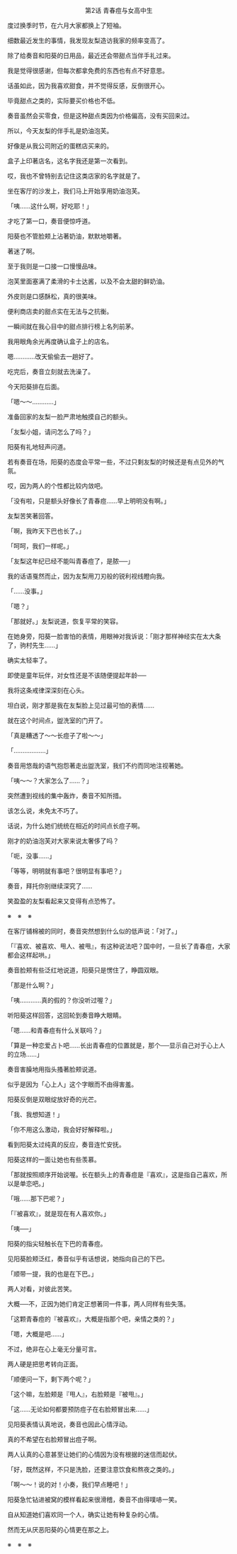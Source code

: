 <p align="center">第2话 青春痘与女高中生</p>

度过换季时节，在六月大家都换上了短袖。

细数最近发生的事情，我发现友梨造访我家的频率变高了。

除了给奏音和阳葵的日用品，最近还会带甜点当伴手礼过来。

我是觉得很感谢，但每次都拿免费的东西也有点不好意思。

话虽如此，因为我喜欢甜食，并不觉得反感，反倒很开心。

毕竟甜点之类的，实际要买价格也不低。

奏音虽然会买零食，但是这种甜点类因为价格偏高，没有买回来过。

所以，今天友梨的伴手礼是奶油泡芙。

好像是从我公司附近的蛋糕店买来的。

盒子上印著店名，这名字我还是第一次看到。

哎，我也不曾特别去记住这类店家的名字就是了。

坐在客厅的沙发上，我们马上开始享用奶油泡芙。

「咦……这什么啊，好吃耶！」

才吃了第一口，奏音便惊呼道。

阳葵也不管脸颊上沾著奶油，默默地嚼著。

著迷了啊。

至于我则是一口接一口慢慢品味。

泡芙里面塞满了柔滑的卡士达酱，以及不会太甜的鲜奶油。

外皮则是口感酥松，真的很美味。

便利商店卖的甜点实在无法与之抗衡。

一瞬间就在我心目中的甜点排行榜上名列前茅。

我用眼角余光再度确认盒子上的店名。

嗯…………改天偷偷去一趟好了。

吃完后，奏音立刻就去洗澡了。

今天阳葵排在后面。

「嗯～～…………」

准备回家的友梨一脸严肃地触摸自己的额头。

「友梨小姐，请问怎么了吗？」

阳葵有礼地轻声问道。

若有奏音在场，阳葵的态度会平常一些，不过只剩友梨的时候还是有点见外的气氛。

哎，因为两人的个性都比较内敛吧。

「没有啦，只是额头好像长了青春痘……早上明明没有啊。」

友梨苦笑著回答。

「啊，我昨天下巴也长了。」

「呵呵，我们一样呢。」

「友梨这年纪已经不能叫青春痘了，是脓──」

我的话语戛然而止，因为友梨用刀刃般的锐利视线瞪向我。

「……没事。」

「嗯？」

「那就好。」友梨说道，恢复平常的笑容。

在她身旁，阳葵一脸害怕的表情，用眼神对我诉说：「刚才那样神经实在太大条了，驹村先生……」

确实太轻率了。

即使是童年玩伴，对女性还是不该随便提起年龄──

我将这条戒律深深刻在心头。

坦白说，刚才那是我在友梨脸上见过最可怕的表情……

就在这个时间点，盥洗室的门开了。

「真是糟透了～～长痘子了啦～～」

「………………」

奏音用悠哉的语气抱怨著走出盥洗室，我们不约而同地注视著她。

「咦～～？大家怎么了……？」

突然遭到视线的集中轰炸，奏音不知所措。

该怎么说，未免太不巧了。

话说，为什么她们统统在相近的时间点长痘子啊。

刚才的奶油泡芙对大家来说太奢侈了吗？

「呃，没事……」

「等等，明明就有事吧？很明显有事吧？」

奏音，拜托你别继续深究了……

笑盈盈的友梨看起来又变得有点恐怖了。

※　※　※

在客厅铺棉被的同时，奏音突然想到什么似的低声说：「对了。」

「『喜欢、被喜欢、甩人、被甩』，有这种说法吧？国中时，一旦长了青春痘，大家都会这样起哄。」

奏音脸颊有些泛红地说道，阳葵只是愣住了，睁圆双眼。

「那是什么啊？」

「咦…………真的假的？你没听过喔？」

听阳葵这样回答，这回轮到奏音睁大眼睛。

「嗯……和青春痘有什么关联吗？」

「算是一种恋爱占卜吧……长出青春痘的位置就是，那个──显示自己对于心上人的立场……」

奏音害臊地用指头搔著脸颊说道。

似乎是因为「心上人」这个字眼而不由得害羞。

阳葵反倒是双眼绽放好奇的光芒。

「我、我想知道！」

「你不用这么激动，我会好好解释啦。」

看到阳葵太过纯真的反应，奏音连忙安抚。

阳葵这样的一面让她也有些羡慕。

「那就按照顺序开始说喔。长在额头上的青春痘是『喜欢』，这是指自己喜欢，所以是单恋吧。」

「哦……那下巴呢？」

「『被喜欢』，就是现在有人喜欢你。」

「咦──」

阳葵的指尖轻触长在下巴的青春痘。

见阳葵脸颊泛红，奏音似乎有话想说，她指向自己的下巴。

「顺带一提，我的也是在下巴。」

两人对看，对彼此苦笑。

大概──不，正因为她们肯定正想著同一件事，两人同样有些失落。

「这颗青春痘的『被喜欢』，大概是指那个吧，亲情之类的？」

「嗯，大概是吧……」

不过，绝非在心上毫无分量可言。

两人硬是把思考转向正面。

「顺便问一下，剩下两个呢？」

「这个嘛，左脸颊是『甩人』，右脸颊是『被甩』。」

「这……无论如何都要预防痘子在右脸颊冒出来……」

见阳葵表情认真地说，奏音也因此心情浮动。

真的不希望在右脸颊冒出痘子啊。

两人认真的心意甚至让她们的心情因为没有根据的迷信而起伏。

「好，既然这样，不只是洗脸，还要注意饮食和熬夜之类的。」

「啊～～！说的对！小奏，我们早点睡吧！」

阳葵急忙钻进被窝的模样看起来很滑稽，奏音不由得噗哧一笑。

自从知道她们喜欢同一个人，确实让她有种复杂的心情。

然而无从厌恶阳葵的心情更在那之上。

※　※　※


